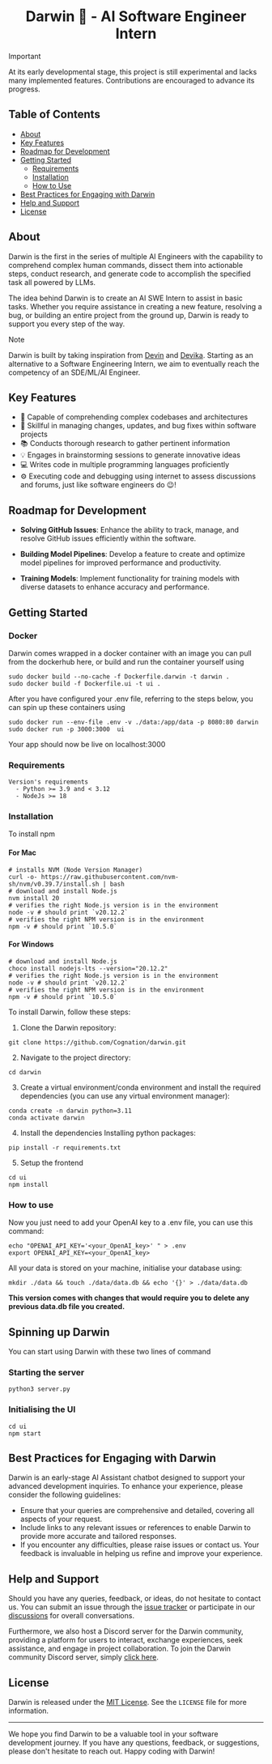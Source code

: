 
<h1 align="center"> Darwin 🤖 - AI Software Engineer Intern</h1>


> [!IMPORTANT]  
> At its early developmental stage, this project is still experimental and lacks many implemented features. Contributions are encouraged to advance its progress.

## Table of Contents

- [About](#about)
- [Key Features](#key-features)
- [Roadmap for Development](#roadmap-for-development)
- [Getting Started](#getting-started)
  - [Requirements](#requirements)
  - [Installation](#installation)
  - [How to Use](#how-to-use)
- [Best Practices for Engaging with Darwin](#best-practices-for-engaging-with-darwin)
- [Help and Support](#help-and-support)
- [License](#license)

## About

Darwin is the first in the series of multiple AI Engineers with the capability to comprehend complex human commands, dissect them into actionable steps, conduct research, and generate code to accomplish the specified task all powered by LLMs.

The idea behind Darwin is to create an AI SWE Intern to assist in basic tasks. Whether you require assistance in creating a new feature, resolving a bug, or building an entire project from the ground up, Darwin is ready to support you every step of the way.

> [!NOTE]
> Darwin is built by taking inspiration from [Devin](https://www.cognition-labs.com/introducing-devin) and [Devika](https://github.com/stitionai/devika). Starting as an alternative to a Software Engineering Intern, we aim to eventually reach the competency of an SDE/ML/AI Engineer.

## Key Features

- 🧠 Capable of comprehending complex codebases and architectures
- 🔧 Skillful in managing changes, updates, and bug fixes within software projects
- 📚 Conducts thorough research to gather pertinent information
- 💡 Engages in brainstorming sessions to generate innovative ideas
- 💻 Writes code in multiple programming languages proficiently
- ⚙️ Executing code and debugging using internet to assess discussions and forums, just like software engineers do 😉!

## Roadmap for Development

- **Solving GitHub Issues**: Enhance the ability to track, manage, and resolve GitHub issues efficiently within the software.
  
- **Building Model Pipelines**: Develop a feature to create and optimize model pipelines for improved performance and productivity.

- **Training Models**: Implement functionality for training models with diverse datasets to enhance accuracy and performance.


## Getting Started

### Docker
Darwin comes wrapped in a docker container with an image you can pull from the dockerhub here, or build and run the container yourself using
```
sudo docker build --no-cache -f Dockerfile.darwin -t darwin .
sudo docker build -f Dockerfile.ui -t ui .
``` 
After you have configured your .env file, referring to the steps below, you can spin up these containers using
```
sudo docker run --env-file .env -v ./data:/app/data -p 8080:80 darwin
sudo docker run -p 3000:3000  ui
```
Your app should now be live on localhost:3000

### Requirements
```
Version's requirements
  - Python >= 3.9 and < 3.12
  - NodeJs >= 18
```

### Installation

To install npm

#### For Mac
```
# installs NVM (Node Version Manager)
curl -o- https://raw.githubusercontent.com/nvm-sh/nvm/v0.39.7/install.sh | bash
# download and install Node.js
nvm install 20
# verifies the right Node.js version is in the environment
node -v # should print `v20.12.2`
# verifies the right NPM version is in the environment
npm -v # should print `10.5.0`
```

#### For Windows
```
# download and install Node.js
choco install nodejs-lts --version="20.12.2"
# verifies the right Node.js version is in the environment
node -v # should print `v20.12.2`
# verifies the right NPM version is in the environment
npm -v # should print `10.5.0`
```

To install Darwin, follow these steps:

1. Clone the Darwin repository:
```
git clone https://github.com/Cognation/darwin.git
```
2. Navigate to the project directory:
```
cd darwin
```
3. Create a virtual environment/conda environment and install the required dependencies (you can use any virtual environment manager):
```
conda create -n darwin python=3.11
conda activate darwin
```

4. Install the dependencies
Installing python packages:
```
pip install -r requirements.txt
```

5. Setup the frontend
```
cd ui
npm install
```

### How to use
Now you just need to add your OpenAI key to a .env file, you can use this command:
```
echo "OPENAI_API_KEY='<your_OpenAI_key>' " > .env
export OPENAI_API_KEY=<your_OpenAI_key>
```
All your data is stored on your machine, initialise your database using:
```
mkdir ./data && touch ./data/data.db && echo '{}' > ./data/data.db
```
**This version comes with changes that would require you to delete any previous data.db file you created.**
## Spinning up Darwin
You can start using Darwin with these two lines of command
### Starting the server
```
python3 server.py
```
### Initialising the UI
```
cd ui
npm start
```

## Best Practices for Engaging with Darwin

Darwin is an early-stage AI Assistant chatbot designed to support your advanced development inquiries. To enhance your experience, please consider the following guidelines:

- Ensure that your queries are comprehensive and detailed, covering all aspects of your request.
- Include links to any relevant issues or references to enable Darwin to provide more accurate and tailored responses.
- If you encounter any difficulties, please raise issues or contact us. Your feedback is invaluable in helping us refine and improve your experience.

## Help and Support

Should you have any queries, feedback, or ideas, do not hesitate to contact us. You can submit an issue through the [issue tracker](https://github.com/_/_/issues) or participate in our [discussions](https://github.com/_/_/discussions) for overall conversations.

Furthermore, we also host a Discord server for the Darwin community, providing a platform for users to interact, exchange experiences, seek assistance, and engage in project collaboration. To join the Darwin community Discord server, simply [click here](https://discord.gg/dY8E6KUd).

## License

Darwin is released under the [MIT License](https://opensource.org/licenses/MIT). See the `LICENSE` file for more information.

---

We hope you find Darwin to be a valuable tool in your software development journey. If you have any questions, feedback, or suggestions, please don't hesitate to reach out. Happy coding with Darwin!
